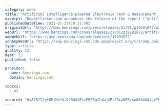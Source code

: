 ```yaml
---
category: news
title: "Artificial Intelligence-powered Electronic Test & Measurement Instruments Drive the Global Aerospace and Defense Industry"
excerpt: "Reportlinker.com announces the release of the report \"Artificial Intelligence-powered Electronic Test & Measurement Instruments Drive the Global Aerospace and Defense Industry\" -  ReportLinker is an award-winning market research solution."
publishedDateTime: 2021-01-25T10:11:00Z
originalUrl: "https://www.benzinga.com/pressreleases/21/01/g19291672/artificial-intelligence-powered-electronic-test-measurement-instruments-drive-the-global-aerospace"
webUrl: "https://www.benzinga.com/pressreleases/21/01/g19291672/artificial-intelligence-powered-electronic-test-measurement-instruments-drive-the-global-aerospace"
ampWebUrl: "https://amp.benzinga.com/amp/content/19291672"
cdnAmpWebUrl: "https://amp-benzinga-com.cdn.ampproject.org/c/s/amp.benzinga.com/amp/content/19291672"
type: article
quality: 12
heat: 12
published: false

provider:
  name: Benzinga.com
  domain: benzinga.com

topics:
  - AI

secured: "6y825/I/g+8FiN/+biGC03dVEtvEMZ0g12xUuXPlJScpDFB/soW8kmGAfgvYMU6ZsOk9XNtXSughXkpy99Z5kNmDik7vtzoKJAqm7kY1wZSy5z0R1SiqSJpO9w3XIYkRbsMCmwIKrEgQByNNnVZQ+0yNcWmRmoC5MY9k2hveFmUmyz6NY3AK/KKIQu9FAp/PBaIYajcl2TwxAfbK+WOblG1qj2z0qXFhzfCHvUDygoHi4vDJYYjFmEUpcetdZnwZPa8De8eRRWO7lOhWdO6mau0UCXw0RKVJ3WloLKdHhczivEUiEMG6+teX4rQC55/5WDwl8iDELixqfCQdZ+OK+9sdyJRO0xt+V9/FkvGDSdU=;yAShxHWO46TuB/F4OIaDlg=="
---
```


